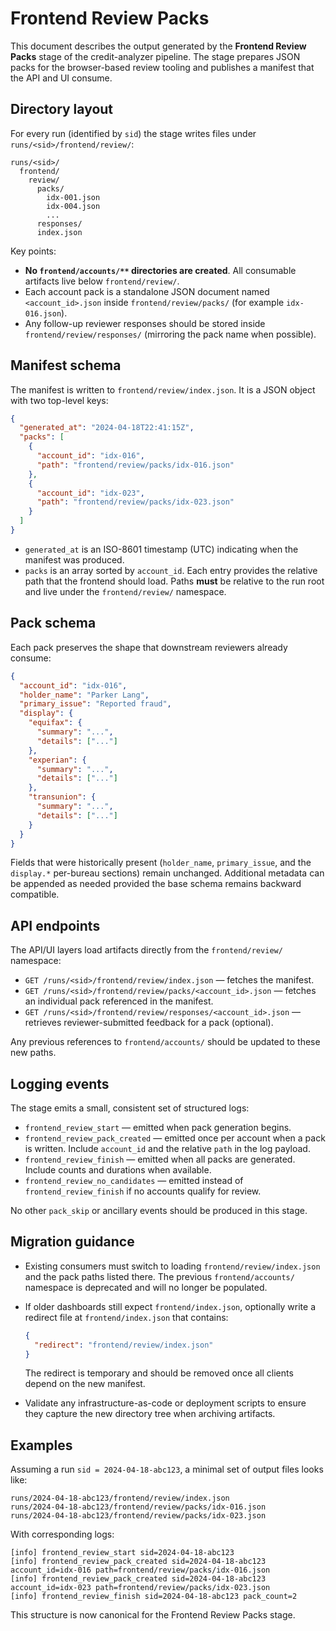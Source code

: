 # Frontend Review Packs

This document describes the output generated by the **Frontend Review Packs** stage of the credit-analyzer pipeline. The stage prepares JSON packs for the browser-based review tooling and publishes a manifest that the API and UI consume.

## Directory layout

For every run (identified by `sid`) the stage writes files under `runs/<sid>/frontend/review/`:

```
runs/<sid>/
  frontend/
    review/
      packs/
        idx-001.json
        idx-004.json
        ...
      responses/
      index.json
```

Key points:

- **No `frontend/accounts/**` directories are created**. All consumable artifacts live below `frontend/review/`.
- Each account pack is a standalone JSON document named `<account_id>.json` inside `frontend/review/packs/` (for example `idx-016.json`).
- Any follow-up reviewer responses should be stored inside `frontend/review/responses/` (mirroring the pack name when possible).

## Manifest schema

The manifest is written to `frontend/review/index.json`. It is a JSON object with two top-level keys:

```json
{
  "generated_at": "2024-04-18T22:41:15Z",
  "packs": [
    {
      "account_id": "idx-016",
      "path": "frontend/review/packs/idx-016.json"
    },
    {
      "account_id": "idx-023",
      "path": "frontend/review/packs/idx-023.json"
    }
  ]
}
```

- `generated_at` is an ISO-8601 timestamp (UTC) indicating when the manifest was produced.
- `packs` is an array sorted by `account_id`. Each entry provides the relative path that the frontend should load. Paths **must** be relative to the run root and live under the `frontend/review/` namespace.

## Pack schema

Each pack preserves the shape that downstream reviewers already consume:

```json
{
  "account_id": "idx-016",
  "holder_name": "Parker Lang",
  "primary_issue": "Reported fraud",
  "display": {
    "equifax": {
      "summary": "...",
      "details": ["..."]
    },
    "experian": {
      "summary": "...",
      "details": ["..."]
    },
    "transunion": {
      "summary": "...",
      "details": ["..."]
    }
  }
}
```

Fields that were historically present (`holder_name`, `primary_issue`, and the `display.*` per-bureau sections) remain unchanged. Additional metadata can be appended as needed provided the base schema remains backward compatible.

## API endpoints

The API/UI layers load artifacts directly from the `frontend/review/` namespace:

- `GET /runs/<sid>/frontend/review/index.json` — fetches the manifest.
- `GET /runs/<sid>/frontend/review/packs/<account_id>.json` — fetches an individual pack referenced in the manifest.
- `GET /runs/<sid>/frontend/review/responses/<account_id>.json` — retrieves reviewer-submitted feedback for a pack (optional).

Any previous references to `frontend/accounts/` should be updated to these new paths.

## Logging events

The stage emits a small, consistent set of structured logs:

- `frontend_review_start` — emitted when pack generation begins.
- `frontend_review_pack_created` — emitted once per account when a pack is written. Include `account_id` and the relative `path` in the log payload.
- `frontend_review_finish` — emitted when all packs are generated. Include counts and durations when available.
- `frontend_review_no_candidates` — emitted instead of `frontend_review_finish` if no accounts qualify for review.

No other `pack_skip` or ancillary events should be produced in this stage.

## Migration guidance

- Existing consumers must switch to loading `frontend/review/index.json` and the pack paths listed there. The previous `frontend/accounts/` namespace is deprecated and will no longer be populated.
- If older dashboards still expect `frontend/index.json`, optionally write a redirect file at `frontend/index.json` that contains:

  ```json
  {
    "redirect": "frontend/review/index.json"
  }
  ```

  The redirect is temporary and should be removed once all clients depend on the new manifest.

- Validate any infrastructure-as-code or deployment scripts to ensure they capture the new directory tree when archiving artifacts.

## Examples

Assuming a run `sid = 2024-04-18-abc123`, a minimal set of output files looks like:

```
runs/2024-04-18-abc123/frontend/review/index.json
runs/2024-04-18-abc123/frontend/review/packs/idx-016.json
runs/2024-04-18-abc123/frontend/review/packs/idx-023.json
```

With corresponding logs:

```
[info] frontend_review_start sid=2024-04-18-abc123
[info] frontend_review_pack_created sid=2024-04-18-abc123 account_id=idx-016 path=frontend/review/packs/idx-016.json
[info] frontend_review_pack_created sid=2024-04-18-abc123 account_id=idx-023 path=frontend/review/packs/idx-023.json
[info] frontend_review_finish sid=2024-04-18-abc123 pack_count=2
```

This structure is now canonical for the Frontend Review Packs stage.
